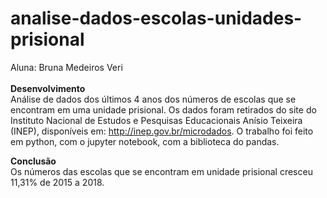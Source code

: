 # analise-dados-escolas-unidades-prisional
Aluna: Bruna Medeiros Veri </br></br>
<b>Desenvolvimento</b></br>
Análise de dados dos últimos 4 anos dos números de escolas que se encontram em uma unidade prisional. Os dados foram retirados do site do Instituto Nacional de Estudos e Pesquisas Educacionais Anísio Teixeira (INEP), disponíveis em: http://inep.gov.br/microdados.
O trabalho foi feito em python, com o jupyter notebook, com a biblioteca do pandas.

<b>Conclusão</b></br>
Os números das escolas que se encontram em unidade prisional cresceu 11,31% de 2015 a 2018.
